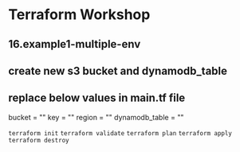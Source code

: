 # Terraform Workshop

## 16.example1-multiple-env

## create new s3 bucket and dynamodb_table

## replace below values in main.tf file

bucket = ""
key = ""
region = ""
dynamodb_table = ""

`terraform init`
`terraform validate`
`terraform plan`
`terraform apply`
`terraform destroy`
